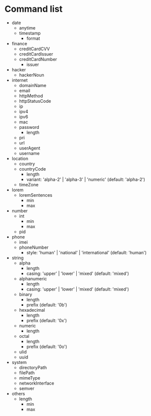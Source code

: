 # Command list

* date
    * anytime
    * timestamp
        * format
* finance
    * creditCardCVV
    * creditCardIssuer
    * creditCardNumber
      * issuer
* hacker
    * hackerNoun
* internet
    * domainName
    * email
    * httpMethod
    * httpStatusCode
    * ip
    * ipv4
    * ipv6
    * mac
    * password
      * length
    * pri
    * url
    * userAgent
    * username
* location
    * country
    * countryCode
      * length
      * variant: 'alpha-2' | 'alpha-3' | 'numeric' (default: 'alpha-2')
  * timeZone
* lorem
    * loremSentences
      * min
      * max
* number
    * int
      * min
      * max
    * pid
* phone
    * imei
    * phoneNumber
      * style: 'human' | 'national' | 'international' (default: 'human')
* string
    * alpha
      * length
      * casing: 'upper' | 'lower' | 'mixed' (default: 'mixed')
    * alphanumeric
      * length
      * casing: 'upper' | 'lower' | 'mixed' (default: 'mixed')
    * binary
      * length
      * prefix (default: '0b')
    * hexadecimal
      * length
      * prefix (default: '0x')
    * numeric
      * length
    * octal
      * length
      * prefix (default: '0o')
    * ulid
    * uuid
* system
    * directoryPath
    * filePath
    * mimeType
    * networkInterface
    * semver
* others
    * length
      * min
      * max
